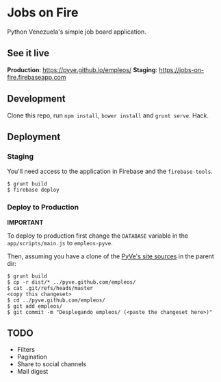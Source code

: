 # Jobs on Fire #

Python Venezuela's simple job board application.

## See it live ##

**Production**: https://pyve.github.io/empleos/
**Staging**: https://jobs-on-fire.firebaseapp.com

## Development ##

Clone this repo, run `npm install`, `bower install` and `grunt serve`. Hack.

## Deployment ##

### Staging ###

You'll need access to the application in Firebase and the `firebase-tools`.

    $ grunt build
    $ firebase deploy

### Deploy to Production ###

**IMPORTANT**

To deploy to production first change the `DATABASE` variable in the `app/scripts/main.js` to `empleos-pyve`.

Then, assuming you have a clone of the [PyVe's site sources](https://github.com/pyve/pyve.github.com/) in the parent dir:

    $ grunt build
    $ cp -r dist/* ../pyve.github.com/empleos/
    $ cat .git/refs/heads/master
    <copy this changeset>
    $ cd ../pyve.github.com/empleos/
    $ git add empleos/
    $ git commit -m "Desplegando empleos/ (<paste the changeset here>)"

## TODO ##

* Filters
* Pagination
* Share to social channels
* Mail digest
